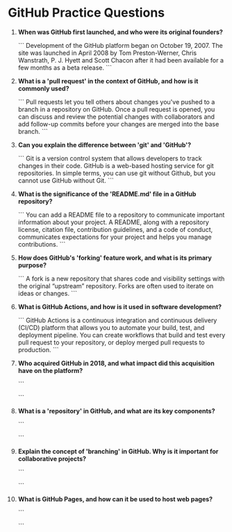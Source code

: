 # GitHub Practice Questions

1. **When was GitHub first launched, and who were its original founders?**

   \`\`\`
   Development of the GitHub platform began on October 19, 2007. The site was launched in April 2008 by Tom Preston-Werner, Chris Wanstrath, P. J. Hyett and Scott Chacon after it had been available for a few months as a beta release.
   \`\`\`


2. **What is a 'pull request' in the context of GitHub, and how is it commonly used?**

   \`\`\`
   Pull requests let you tell others about changes you've pushed to a branch in a repository on GitHub. Once a pull request is opened, you can discuss and review the potential changes with collaborators and add follow-up commits before your changes are merged into the base branch.
   \`\`\`

3. **Can you explain the difference between 'git' and 'GitHub'?**

   \`\`\`
   Git is a version control system that allows developers to track changes in their code. GitHub is a web-based hosting service for git repositories. In simple terms, you can use git without Github, but you cannot use GitHub without Git.
   \`\`\`

4. **What is the significance of the 'README.md' file in a GitHub repository?**

   \`\`\`
   You can add a README file to a repository to communicate important information about your project. A README, along with a repository license, citation file, contribution guidelines, and a code of conduct, communicates expectations for your project and helps you manage contributions.
   \`\`\`

5. **How does GitHub's 'forking' feature work, and what is its primary purpose?**

   \`\`\`
   A fork is a new repository that shares code and visibility settings with the original “upstream” repository. Forks are often used to iterate on ideas or changes.
   \`\`\`

6. **What is GitHub Actions, and how is it used in software development?**

   \`\`\`
   GitHub Actions is a continuous integration and continuous delivery (CI/CD) platform that allows you to automate your build, test, and deployment pipeline. You can create workflows that build and test every pull request to your repository, or deploy merged pull requests to production.
   \`\`\`

7. **Who acquired GitHub in 2018, and what impact did this acquisition have on the platform?**

   \`\`\`
   
   \`\`\`

8. **What is a 'repository' in GitHub, and what are its key components?**

   \`\`\`
   
   \`\`\`

9. **Explain the concept of 'branching' in GitHub. Why is it important for collaborative projects?**

   \`\`\`
   
   \`\`\`

10. **What is GitHub Pages, and how can it be used to host web pages?**

    \`\`\`
    
    \`\`\`




